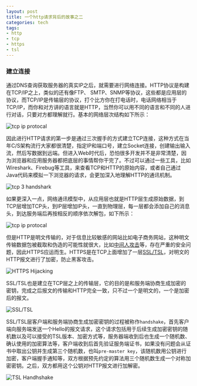 ```yaml
---
layout: post
title: 一个http请求背后的故事之二
categories: tech
tags: 
- http
- tcp
- https
- tsl
---
```


### 建立连接

通过DNS查询获取服务器的真实IP之后，就需要进行网络连接。HTTP协议是构建在TCP/IP之上，类似的还有像FTP、 SMTP、SNMP等协议，这些都是应用层的协议，而TCP/IP是传输层的协议，打个比方你在打电话时，电话网络相当于TCP/IP，而你和对方讲的语言就是HTTP，当然你可以用不同的语言和不同的人进行对话，只要对方都理解就行。基本的网络层次结构如下所示：

![tcp ip protocal](http://yikebocai.com/myimg/tcp-ip-protocol.png)

因此进行HTTP请求的第一步是通过三次握手的方式建立TCP连接，这种方式在当年C/S架构流行大家都很清楚，指定IP和端口号，建立Socket连接，创建输出输入流，然后写数据到远端。但进入Web时代后，恐怕很多开发并不是非常清楚，因为浏览器和应用服务器都把底层的事情帮你干完了。不过可以通过一些工具，比如Wireshark、Firebug等工具，来查看TCP和HTTP的原始内容，或者自己通过Java代码来模拟一下浏览器的请求，会更加深入地理解HTTP的通讯机制。

![tcp 3 handshark](http://yikebocai.com/myimg/tcpopen3way.png)

如果更深入一点，网络通讯模型中，从应用层也就是HTTP层生成原始数据，到TCP层增加TCP头，到IP层增加IP头，一直到物理层，每一层都会添加自己的消息头，到达服务端后再按相反的顺序依次解包，如下所示：

![tcp ip protocal](http://yikebocai.com/myimg/tcp_data_transfer.png)

但是HTTP是明文传输的，对于信息比较敏感的网站比如电子商务网站，这种明文传输数据包被截取和伪造的可能性就很大，比如[中间人攻击](http://en.wikipedia.org/wiki/Man-in-the-middle_attack)等，存在严重的安全问题，因此HTTPS应运而生。HTTPS是在TCP上面增加了一层[SSL/TSL](http://en.wikipedia.org/wiki/Secure_Sockets_Layer)，对明文的HTTP报文进行了加密，防止黑客攻击。

![HTTPS Hijacking](http://yikebocai.com/myimg/Hijacking-HTTPS-Sessions.png)

SSL/TSL也是建立在TCP层之上的传输层，它的目的是和服务端协商生成加密的密钥，完成之后报文的传输和HTTP完全一致，只不过一个是明文的，一个是加密后的报文。

![SSL/TSL](http://yikebocai.com/myimg/http-https.png)

SSL/TSL层客户端和服务端协商生成加密密钥的过程被称作`handshake`，首先客户端向服务端发送一个Hello的报文请求，这个请求包括用于后续生成加密密钥的随机数以及可以接受的TSL版本、加密方式等，服务器端收到后也生成一个随机数、确认使用的加密算法等，客户端收到后首先验证服务端证书，如果没有问题会从证书中取出公钥并生成第三个随机数，也叫`pre-master key`，该随机数用公钥进行加密，客户端握手通知等，双方根据预先约定的算法用三个随机数生成一个对称加密密钥。之后，双方都用这个公钥对HTTP报文进行加解密。

![TSL Handhshake](http://yikebocai.com/myimg/SSLHandshake.png)


